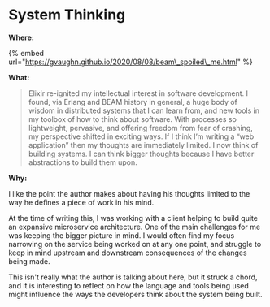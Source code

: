 # System Thinking

**Where:**

{% embed url="https://gvaughn.github.io/2020/08/08/beam\_spoiled\_me.html" %}

**What:**

> Elixir re-ignited my intellectual interest in software development. I found, via Erlang and BEAM history in general, a huge body of wisdom in distributed systems that I can learn from, and new tools in my toolbox of how to think about software. With processes so lightweight, pervasive, and offering freedom from fear of crashing, my perspective shifted in exciting ways. If I think I’m writing a “web application” then my thoughts are immediately limited. I now think of building systems. I can think bigger thoughts because I have better abstractions to build them upon.

**Why:**

I like the point the author makes about having his thoughts limited to the way he defines a piece of work in his mind. 

At the time of writing this, I was working with a client helping to build quite an expansive microservice architecture. One of the main challenges for me was keeping the bigger picture in mind. I would often find my focus narrowing on the service being worked on at any one point, and struggle to keep in mind upstream and downstream consequences of the changes being made.

This isn't really what the author is talking about here, but it struck a chord, and it is interesting to reflect on how the language and tools being used might influence the ways the developers think about the system being built.



